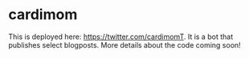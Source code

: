 # cardimom
This is deployed here: https://twitter.com/cardimomT.
It is a bot that publishes select blogposts.
More details about the code coming soon!
